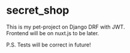 # secret_shop
This is my pet-project on Django DRF with JWT.  
Frontend will be on nuxt.js to be later.

P.S. Tests will be correct in future!
